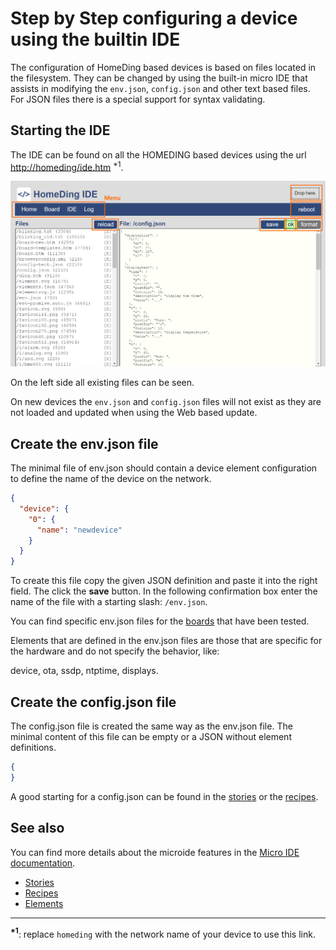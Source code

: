
# Step by Step configuring a device using the builtin IDE

The configuration of HomeDing based devices is based on files located in the filesystem.
They can be changed by using the built-in micro IDE that assists in modifying the 
`env.json`, `config.json` and other text based files.
For JSON files there is a special support for syntax validating.

##  Starting the IDE

The IDE can be found on all the HOMEDING based devices using the url <http://homeding/ide.htm> <sup>*1</sup>.

![Micro IDE screenshot](microide.png "w200")

On the left side all existing files can be seen.

On new devices the `env.json` and `config.json` files will not exist as they are not loaded and updated when using the Web based update.

## Create the **env.json** file

The minimal file of env.json should contain a device element configuration to define the name of the device on the network.

```JSON
{
  "device": {
    "0": {
      "name": "newdevice"
    }
  }
}
```

To create this file copy the given JSON definition and paste it into the right field. The click the **save** button.
In the following confirmation box enter the name of the file with a starting slash: `/env.json`.

You can find specific env.json files for the [boards](/boards.md) that have been tested.

Elements that are defined in the env.json files are those that are specific for the hardware and do not specify the behavior, like:

device, ota, ssdp, ntptime, displays.


## Create the **config.json** file

The config.json file is created the same way as the env.json file. The minimal content of this file can be empty or a JSON without element definitions.

```JSON
{
}
```

A good starting for a config.json can be found in the [stories](/stories.md) or the [recipes](/recipes.md). 


## See also

You can find more details about the microide features in the [Micro IDE documentation](ide.microide).

* [Stories](/stories.md)
* [Recipes](/recipes.md)
* [Elements](/elements.md)

---

**<sup>*1</sup>**: replace `homeding` with the network name of your device to use this link.
